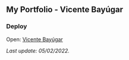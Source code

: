 ## My Portfolio - Vicente Bayúgar

### Deploy

Open: [Vicente Bayúgar](https://vicentebayugar.netlify.app/)

_Last update: 05/02/2022._
